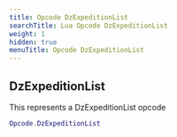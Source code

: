 ```yaml
---
title: Opcode DzExpeditionList
searchTitle: Lua Opcode DzExpeditionList
weight: 1
hidden: true
menuTitle: Opcode DzExpeditionList
---
```

## DzExpeditionList

This represents a DzExpeditionList opcode
```lua
Opcode.DzExpeditionList
```